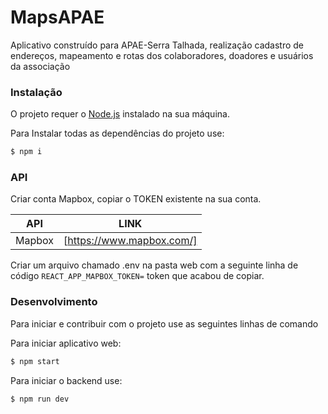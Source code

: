 # MapsAPAE
Aplicativo construído para APAE-Serra Talhada, realização cadastro de endereços, mapeamento e rotas dos colaboradores, doadores e usuários da associação

### Instalação

O projeto requer o [Node.js](https://nodejs.org/) instalado na sua máquina.

Para Instalar todas as dependências do projeto use:

```sh
$ npm i
```


### API

Criar conta Mapbox, copiar o TOKEN existente na sua conta.

| API | LINK |
| ------ | ------ |
| Mapbox | [https://www.mapbox.com/] |

Criar um arquivo chamado .env na pasta web com a seguinte linha de código `REACT_APP_MAPBOX_TOKEN=` token que acabou de copiar.


### Desenvolvimento

Para iniciar e contribuir com o projeto use as seguintes linhas de comando

Para iniciar aplicativo web:
```sh
$ npm start
```

Para iniciar o backend use:

```sh
$ npm run dev
```
